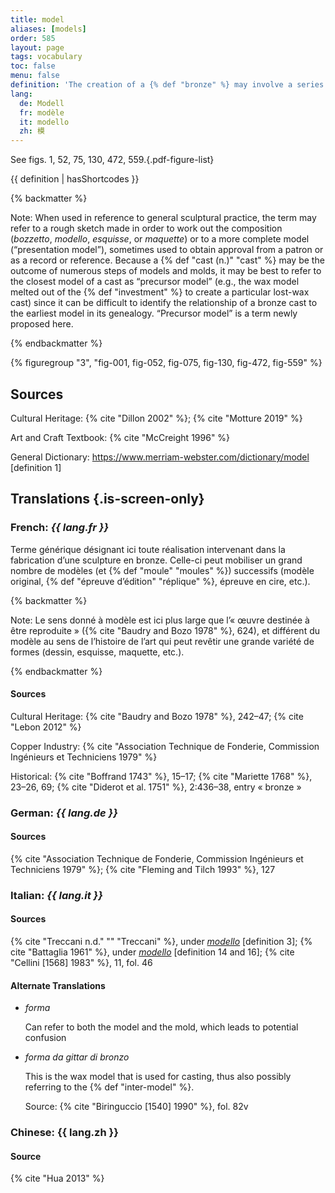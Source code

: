 ```yaml
---
title: model
aliases: [models]
order: 585
layout: page
tags: vocabulary
toc: false
menu: false
definition: 'The creation of a {% def "bronze" %} may involve a series of {% def "models" %} and {% def "molds" %} that can differ in size and material depending on the artist’s design process, and ultimately also on the casting process chosen to create the bronze version. The model is a positive version of the sculpture (as opposed to the negative mold); the word may refer to any work made as a step in the preparation of a finished sculpture, at any stage. An existing artwork or a live subject may also serve as model for a bronze. See I.1.'
lang:
  de: Modell
  fr: modèle
  it: modello
  zh: 模
---
```


See figs. 1, 52, 75, 130, 472, 559.{.pdf-figure-list}

{{ definition | hasShortcodes }}

{% backmatter %}

Note: When used in reference to general sculptural practice, the term may refer to a rough sketch made in order to work out the composition (*bozzetto*, *modello*, *esquisse*, or *maquette*) or to a more complete model (“presentation model”), sometimes used to obtain approval from a patron or as a record or reference. Because a {% def "cast (n.)" "cast" %} may be the outcome of numerous steps of models and molds, it may be best to refer to the closest model of a cast as “precursor model” (e.g., the wax model melted out of the {% def "investment" %} to create a particular lost-wax cast) since it can be difficult to identify the relationship of a bronze cast to the earliest model in its genealogy. “Precursor model” is a term newly proposed here.

{% endbackmatter %}

{% figuregroup "3", "fig-001, fig-052, fig-075, fig-130, fig-472, fig-559" %}

## Sources

Cultural Heritage: {% cite "Dillon 2002" %}; {% cite "Motture 2019" %}

Art and Craft Textbook: {% cite "McCreight 1996" %}

General Dictionary: <https://www.merriam-webster.com/dictionary/model> [definition 1]

## Translations {.is-screen-only}

<div class="accordion">

### **French**: *{{ lang.fr }}*

Terme générique désignant ici toute réalisation intervenant dans la fabrication d’une sculpture en bronze. Celle-ci peut mobiliser un grand nombre de modèles (et {% def "moule" "moules" %}) successifs (modèle original, {% def "épreuve d’édition" "réplique" %}, épreuve en cire, etc.).

{% backmatter %}

Note: Le sens donné à modèle est ici plus large que l’« œuvre destinée à être reproduite » ({% cite "Baudry and Bozo 1978" %}, 624), et différent du modèle au sens de l’histoire de l’art qui peut revêtir une grande variété de formes (dessin, esquisse, maquette, etc.).

{% endbackmatter %}

#### Sources

Cultural Heritage: {% cite "Baudry and Bozo 1978" %}, 242–47; {% cite "Lebon 2012" %}

Copper Industry: {% cite "Association Technique de Fonderie, Commission Ingénieurs et Techniciens 1979" %}

Historical: {% cite "Boffrand 1743" %}, 15–17; {% cite "Mariette 1768" %}, 23–26, 69; {% cite "Diderot et al. 1751" %}, 2:436–38, entry « bronze »

### **German**: *{{ lang.de }}*

#### Sources

{% cite "Association Technique de Fonderie, Commission Ingénieurs et Techniciens 1979" %}; {% cite "Fleming and Tilch 1993" %}, 127

### **Italian**: *{{ lang.it }}*

#### Sources

{% cite "Treccani n.d." "" "Treccani" %}, under [*modello*](http://www.treccani.it/vocabolario/modello/) [definition 3]; {% cite "Battaglia 1961" %}, under [*modello*](http://www.gdli.it/pdf_viewer/Scripts/pdf.js/web/viewer.asp?file=/PDF/GDLI10/GDLI_10_ocr_653.pdf&parola=modello) [definition 14 and 16]; {% cite "Cellini [1568] 1983" %}, 11, fol. 46

#### Alternate Translations

- *forma*

    Can refer to both the model and the mold, which leads to potential confusion

- *forma da gittar di bronzo*

    This is the wax model that is used for casting, thus also possibly referring to the {% def "inter-model" %}.

    Source: {% cite "Biringuccio [1540] 1990" %}, fol. 82v

### **Chinese**: <span lang="zh">{{ lang.zh }}</span>

#### Source

{% cite "Hua 2013" %}

</div>
